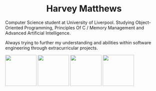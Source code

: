 <h1 align="center" class="heading-element">Harvey Matthews</h1>

Computer Science student at University of Liverpool.
Studying Object-Oriented Programming, Principles Of C / Memory Management and Advanced Artificial Intelligence.

Always trying to further my understanding and abilities within software engineering through extracurricular projects.

<img src="https://github.com/user-attachments/assets/cea93376-745a-4c97-b207-d803dc7687a8" width="100"/>
<img src="https://github.com/user-attachments/assets/edc3b4ea-5346-4abc-bf39-087df92b4d4c" width="100"/>
<img src="https://github.com/user-attachments/assets/ba1af051-fd82-4492-9350-9688f6bf0ed0" width="100"/>
<img src="https://github.com/user-attachments/assets/986fc530-07d1-4d06-a6c6-6360602ed3ec" width="100"/>
